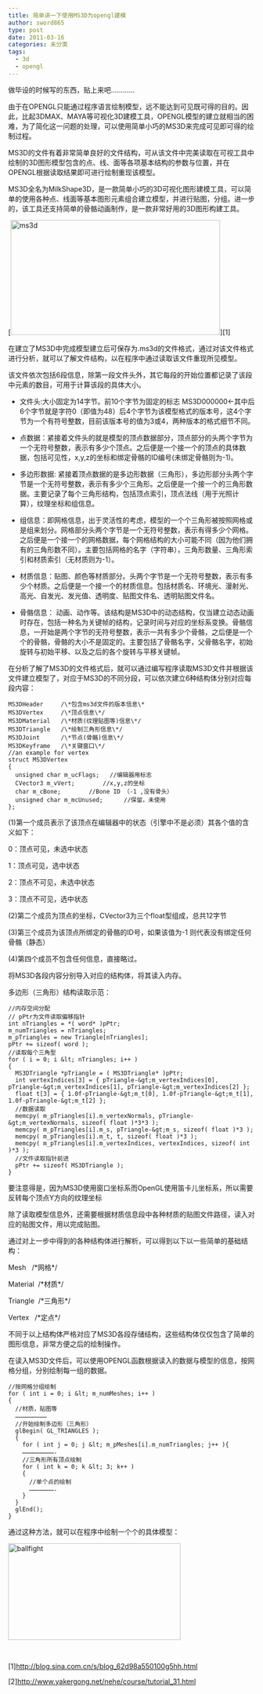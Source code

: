 ```yaml
---
title: 简单讲一下使用MS3D为opengl建模
author: sword865
type: post
date: 2011-03-16
categories: 未分类
tags:
  - 3d
  - opengl
---
```

做毕设的时候写的东西，贴上来吧…………

由于在OPENGL只能通过程序语言绘制模型，远不能达到可见既可得的目的。因此，比起3DMAX、MAYA等可视化3D建模工具，OPENGL模型的建立就相当的困难，为了简化这一问题的处理，可以使用简单小巧的MS3D来完成可见即可得的绘制过程。

MS3D的文件有着非常简单良好的文件结构，可从该文件中完美读取在可视工具中绘制的3D图形模型包含的点、线、面等各项基本结构的参数与位置，并在OPENGL根据读取结果即可进行绘制重现该模型。

MS3D全名为MilkShape3D，是一款简单小巧的3D可视化图形建模工具，可以简单的使用各种点、线面等基本图形元素组合建立模型，并进行贴图，分组。进一步的，该工具还支持简单的骨骼动画制作，是一款非常好用的3D图形构建工具。

[<img class="alignnone  wp-image-125" src="/wp-content/uploads/2015/02/ms3d-300x164.jpg" alt="ms3d" width="428" height="234" />][1]

在建立了MS3D中完成模型建立后可保存为.ms3d的文件格式，通过对该文件格式进行分析，就可以了解文件结构，以在程序中通过读取该文件重现所见模型。

该文件依次包括6段信息，除第一段文件头外，其它每段的开始位置都记录了该段中元素的数目，可用于计算该段的具体大小。

  * 文件头:大小固定为14字节。前10个字节为固定的标志 MS3D000000<-其中后6个字节就是字符0（即值为48）后4个字节为该模型格式的版本号，这4个字节为一个有符号整数，目前该版本号的值为3或4，两种版本的格式细节不同。

  * 点数据：紧接着文件头的就是模型的顶点数据部分，顶点部分的头两个字节为一个无符号整数，表示有多少个顶点。之后便是一个接一个的顶点的具体数据，包括可见性，x,y,z的坐标和绑定骨骼的ID编号(未绑定骨骼则为-1)。

  * 多边形数据: 紧接着顶点数据的是多边形数据（三角形），多边形部分头两个字节是一个无符号整数，表示有多少个三角形。之后便是一个接一个的三角形数据。主要记录了每个三角形结构，包括顶点索引，顶点法线（用于光照计算），纹理坐标和组信息。

  * 组信息：即网格信息，出于灵活性的考虑，模型的一个个三角形被按照网格或是组来划分。网格部分头两个字节是一个无符号整数，表示有得多少个网格。之后便是一个接一个的网格数据，每个网格结构的大小可能不同（因为他们拥有的三角形数不同）。主要包括网格的名字（字符串），三角形数量、三角形索引和材质索引（无材质则为-1）。

  * 材质信息：贴图、颜色等材质部分。头两个字节是一个无符号整数，表示有多少个材质。之后便是一个接一个的材质信息。包括材质名、环境光、漫射光、高光、自发光、发光值、透明度、贴图文件名、透明贴图文件名。

  * 骨骼信息： 动画、动作等。该结构是MS3D中的动态结构，仅当建立动态动画时存在，包括一种名为关键帧的结构，记录时间与对应的坐标系变换。骨骼信息，一开始是两个字节的无符号整数，表示一共有多少个骨骼，之后便是一个个的骨骼，骨骼的大小不是固定的。主要包括了骨骼名字，父骨骼名字，初始旋转与初始平移、以及之后的各个旋转与平移关键帧。

在分析了解了MS3D的文件格式后，就可以通过编写程序读取MS3D文件并根据该文件建立模型了，对应于MS3D的不同分段，可以依次建立6种结构体分别对应每段内容：

    MS3DHeader     /\*包含ms3d文件的版本信息\*
    MS3DVertex     /\*顶点信息\*/
    MS3DMaterial   /\*材质(纹理贴图等)信息\*/
    MS3DTriangle   /\*绘制三角形信息\*/
    MS3DJoint      /\*节点(骨骼)信息\*/
    MS3DKeyframe   /\*关键窗口\*/
    //an example for vertex
    struct MS3DVertex
    {
      unsigned char m_ucFlags;   //编辑器用标志
      CVector3 m_vVert;        //x,y,z的坐标
      char m_cBone;        //Bone ID （-1 ,没有骨头）
      unsigned char m_mcUnused;      //保留，未使用
    };

(1)第一个成员表示了该顶点在编辑器中的状态（引擎中不是必须）其各个值的含义如下：

0：顶点可见，未选中状态

1：顶点可见，选中状态

2：顶点不可见，未选中状态

3：顶点不可见，选中状态

(2)第二个成员为顶点的坐标，CVector3为三个float型组成，总共12字节

(3)第三个成员为该顶点所绑定的骨骼的ID号，如果该值为-1 则代表没有绑定任何骨骼（静态）

(4)第四个成员不包含任何信息，直接略过。

将MS3D各段内容分别导入对应的结构体，将其读入内存。

多边形（三角形）结构读取示范：

    //内存空间分配
    // pPtr为文件读取偏移指针
    int nTriangles = *( word* )pPtr;
    m_numTriangles = nTriangles;
    m_pTriangles = new Triangle[nTriangles];
    pPtr += sizeof( word );
    //读取每个三角型
    for ( i = 0; i &lt; nTriangles; i++ )
    {
      MS3DTriangle *pTriangle = ( MS3DTriangle* )pPtr;
      int vertexIndices[3] = { pTriangle-&gt;m_vertexIndices[0], pTriangle-&gt;m_vertexIndices[1], pTriangle-&gt;m_vertexIndices[2] };
      float t[3] = { 1.0f-pTriangle-&gt;m_t[0], 1.0f-pTriangle-&gt;m_t[1], 1.0f-pTriangle-&gt;m_t[2] };
      //数据读取
      memcpy( m_pTriangles[i].m_vertexNormals, pTriangle-&gt;m_vertexNormals, sizeof( float )*3*3 );
      memcpy( m_pTriangles[i].m_s, pTriangle-&gt;m_s, sizeof( float )*3 );
      memcpy( m_pTriangles[i].m_t, t, sizeof( float )*3 );
      memcpy( m_pTriangles[i].m_vertexIndices, vertexIndices, sizeof( int )*3 );
      //文件读取指针前进
      pPtr += sizeof( MS3DTriangle );
    }

要注意得是，因为MS3D使用窗口坐标系而OpenGL使用笛卡儿坐标系，所以需要反转每个顶点Y方向的纹理坐标

除了读取模型信息外，还需要根据材质信息段中各种材质的贴图文件路径，读入对应的贴图文件，用以完成贴图。

通过对上一步中得到的各种结构体进行解析，可以得到以下以一些简单的基础结构：

Mesh   /\*网格\*/

Material  /\*材质\*/

Triangle  /\*三角形\*/

Vertex   /\*定点\*/

不同于以上结构体严格对应了MS3D各段存储结构，这些结构体仅仅包含了简单的图形信息，非常方便之后的绘制操作。

在读入MS3D文件后，可以使用OPENGL函数根据读入的数据与模型的信息，按网格分组，分别绘制每一组的数据。

    //按网格分组绘制
    for ( int i = 0; i &lt; m_numMeshes; i++ )
    {
      //材质，贴图等
      ………………………
      //开始绘制多边形（三角形）
      glBegin( GL_TRIANGLES );
      {
        for ( int j = 0; j &lt; m_pMeshes[i].m_numTriangles; j++ ){
        ……………………….
        //三角形所有顶点绘制
        for ( int k = 0; k &lt; 3; k++ )
        {
          //单个点的绘制
          ………………….
        }
      }
      glEnd();
    }

通过这种方法，就可以在程序中绘制一个个的具体模型：

<img class="alignnone  wp-image-127" src="/wp-content/uploads/2015/02/ballfight-300x168.jpg" alt="ballfight" width="352" height="197" />

&nbsp;

[1]<http://blog.sina.com.cn/s/blog_62d98a550100g5hh.html>

[2]<http://www.yakergong.net/nehe/course/tutorial_31.html>


